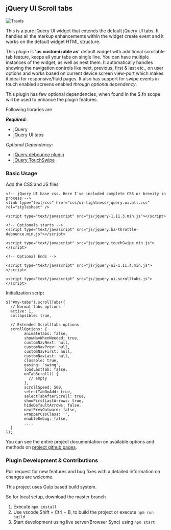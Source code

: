 ## jQuery UI Scroll tabs

![Travis](https://travis-ci.org/davidsekar/jQuery-UI-ScrollTabs.svg?branch=master)

This is a pure jQuery UI widget that extends the default jQuery UI tabs. It handles all the markup enhancements within the widget create event and it works on the default widget HTML structure.

This plugin is __'as customizable as'__ default widget with additional scrollable tab feature, keeps all your tabs on single line. You can have multiple instances of the widget, as well as nest them. It automatically handles showing the navigation controls like next, previous, first & last etc., on user options and works based on current device screen view-port which makes it ideal for responsive/fluid pages. It also has support for swipe events in touch enabled screens enabled _through optional dependency_.

This plugin has few optional dependencies, when found in the $.fn scope will be used to enhance the plugin features.

Following libraries are

**_Required:_**
- jQuery
- jQuery UI tabs

_Optional Dependency:_
- [jQuery debounce plugin](https://github.com/cowboy/jquery-throttle-debounce)
- [jQuery TouchSwipe](https://github.com/mattbryson/TouchSwipe-Jquery-Plugin)

### Basic Usage

Add the CSS and JS files

```
<!-- jQuery UI base css. Here I've included complete CSS or brevity in process -->
<link type="text/css" href="css/ui-lightness/jquery.ui.all.css" rel="stylesheet" />

<script type="text/javascript" src="js/jquery-1.11.3.min.js"></script>

<!-- Optionals starts -->
<script type="text/javascript" src="js/jquery.ba-throttle-debounce.min.js"></script>

<script type="text/javascript" src="js/jquery.touchSwipe.min.js"></script>

<!-- Optional Ends -->

<script type="text/javascript" src="js/jquery-ui-1.11.4.min.js"></script>

<script type="text/javascript" src="js/jquery.ui.scrolltabs.js"></script>
```

Initialization script

```
$("#my-tabs").scrollTabs({
  // Normal tabs options
  active: 1,
  collapsible: true,

  // Extended Scrolltabs options
  scrollOptions: {
        animateTabs: false,
        showNavWhenNeeded: true,
        customNavNext: null,
        customNavPrev: null,
        customNavFirst: null,
        customNavLast: null,
        closable: true,
        easing: 'swing',
        loadLastTab: false,
        onTabScroll() {
          // empty
        },
        scrollSpeed: 500,
        selectTabOnAdd: true,
        selectTabAfterScroll: true,
        showFirstLastArrows: true,
        hideDefaultArrows: false,
        nextPrevOutward: false,
        wrapperCssClass: '',
        enableDebug: false,
        ....
  }
});
```

You can see the entire project documentation on available options and methods on [project github pages](https://davidsekar.github.io/jQuery-UI-ScrollTabs/).

### Plugin Development & Contributions
Pull request for new features and bug fixes with a detailed information on changes are welcome.

This project uses Gulp based build system.

So for local setup, download the master branch

1. Execute ```npm install```
2. Use vscode Shift + Ctrl + B, to build the project or execute ```npm run build```
3. Start development using live server(Browser Sync) using ```npm start```
